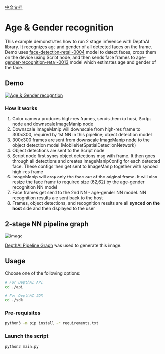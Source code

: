 [中文文档](README.zh-CN.md)

# Age & Gender recognition

This example demonstrates how to run 2 stage inference with DepthAI library.
It recognizes age and gender of all detected faces on the frame. Demo uses [face-detection-retail-0004](https://docs.openvino.ai/2021.4/omz_models_model_face_detection_retail_0004.html) model to detect faces, crops them on the device using Script node, and then sends face frames to [age-gender-recognition-retail-0013](https://docs.openvino.ai/latest/omz_models_model_age_gender_recognition_retail_0013.html) model which estimates age and gender of the face.

## Demo

[![Age & Gender recognition](https://user-images.githubusercontent.com/18037362/159127397-f75a96a9-f699-4bc8-bb54-39f998c044be.png)](https://www.youtube.com/watch?v=PwnVrPaF-vs "Age/Gender recognition on DepthAI")

### How it works

1. Color camera produces high-res frames, sends them to host, Script node and downscale ImageManip node
2. Downscale ImageManip will downscale from high-res frame to 300x300, required by 1st NN in this pipeline; object detection model
3. 300x300 frames are sent from downscale ImageManip node to the object detection model (MobileNetSpatialDetectionNetwork)
4. Object detections are sent to the Script node
5. Script node first syncs object detections msg with frame. It then goes through all detections and creates ImageManipConfig for each detected face. These configs then get sent to ImageManip together with synced high-res frame
6. ImageManip will crop only the face out of the original frame. It will also resize the face frame to required size (62,62) by the age-gender recognition NN model
7. Face frames get send to the 2nd NN - age-gender NN model. NN recognition results are sent back to the host
8. Frames, object detections, and recognition results are all **synced on the host** side and then displayed to the user

## 2-stage NN pipeline graph

![image](https://user-images.githubusercontent.com/18037362/179375207-1ccf27a6-59bb-4a42-8cae-d8908c4ed51a.png)

[DepthAI Pipeline Graph](https://github.com/geaxgx/depthai_pipeline_graph#depthai-pipeline-graph-experimental) was used to generate this image.

## Usage

Choose one of the following options:
```bash
# For DepthAI API
cd ./api

# For DepthAI SDK
cd ./sdk
```

### Pre-requisites

```bash
python3 -m pip install -r requirements.txt
```

### Launch the script

```bash
python3 main.py
```
